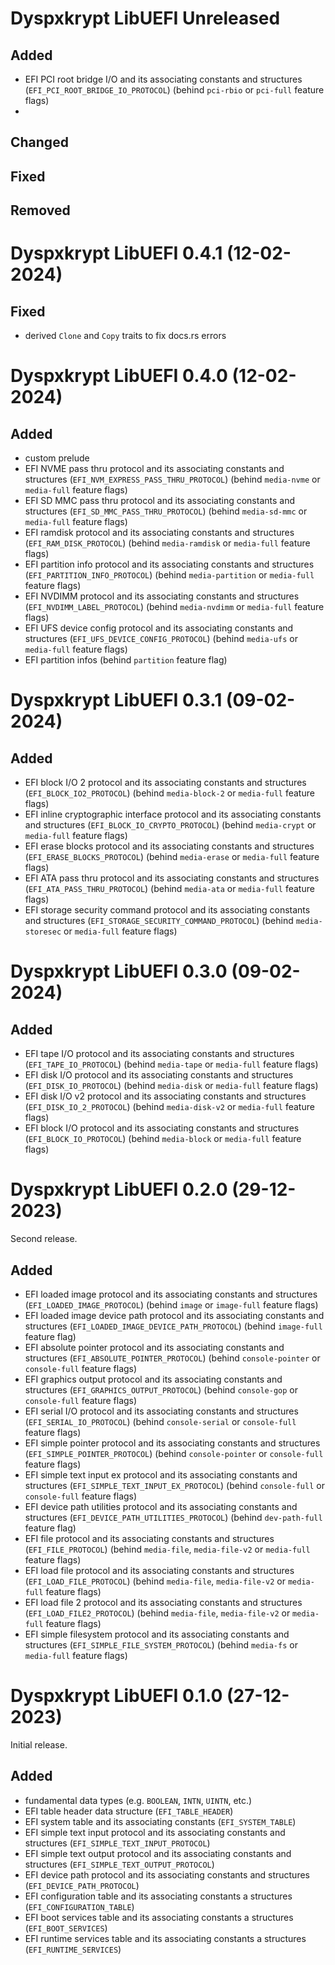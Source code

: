# Dyspxkrypt LibUEFI Unreleased

## Added

- EFI PCI root bridge I/O and its associating constants and structures (`EFI_PCI_ROOT_BRIDGE_IO_PROTOCOL`) (behind `pci-rbio` or `pci-full` feature flags)
- 
## Changed

## Fixed

## Removed

# Dyspxkrypt LibUEFI 0.4.1 (12-02-2024)

## Fixed

- derived `Clone` and `Copy` traits to fix docs.rs errors

# Dyspxkrypt LibUEFI 0.4.0 (12-02-2024)

## Added

- custom prelude
- EFI NVME pass thru protocol and its associating constants and structures (`EFI_NVM_EXPRESS_PASS_THRU_PROTOCOL`) (behind `media-nvme` or `media-full` feature flags)
- EFI SD MMC pass thru protocol and its associating constants and structures (`EFI_SD_MMC_PASS_THRU_PROTOCOL`) (behind `media-sd-mmc` or `media-full` feature flags)
- EFI ramdisk protocol and its associating constants and structures (`EFI_RAM_DISK_PROTOCOL`) (behind `media-ramdisk` or `media-full` feature flags)
- EFI partition info protocol and its associating constants and structures (`EFI_PARTITION_INFO_PROTOCOL`) (behind `media-partition` or `media-full` feature flags)
- EFI NVDIMM protocol and its associating constants and structures (`EFI_NVDIMM_LABEL_PROTOCOL`) (behind `media-nvdimm` or `media-full` feature flags)
- EFI UFS device config protocol and its associating constants and structures (`EFI_UFS_DEVICE_CONFIG_PROTOCOL`) (behind `media-ufs` or `media-full` feature flags)
- EFI partition infos (behind `partition` feature flag)

# Dyspxkrypt LibUEFI 0.3.1 (09-02-2024)

## Added

- EFI block I/O 2 protocol and its associating constants and structures (`EFI_BLOCK_IO2_PROTOCOL`) (behind `media-block-2` or `media-full` feature flags)
- EFI inline cryptographic interface protocol and its associating constants and structures (`EFI_BLOCK_IO_CRYPTO_PROTOCOL`) (behind `media-crypt` or `media-full` feature flags)
- EFI erase blocks protocol and its associating constants and structures (`EFI_ERASE_BLOCKS_PROTOCOL`) (behind `media-erase` or `media-full` feature flags)
- EFI ATA pass thru protocol and its associating constants and structures (`EFI_ATA_PASS_THRU_PROTOCOL`) (behind `media-ata` or `media-full` feature flags)
- EFI storage security command protocol and its associating constants and structures (`EFI_STORAGE_SECURITY_COMMAND_PROTOCOL`) (behind `media-storesec` or `media-full` feature flags)

# Dyspxkrypt LibUEFI 0.3.0 (09-02-2024)

## Added

- EFI tape I/O protocol and its associating constants and structures (`EFI_TAPE_IO_PROTOCOL`) (behind `media-tape` or `media-full` feature flags)
- EFI disk I/O protocol and its associating constants and structures (`EFI_DISK_IO_PROTOCOL`) (behind `media-disk` or `media-full` feature flags)
- EFI disk I/O v2 protocol and its associating constants and structures (`EFI_DISK_IO_2_PROTOCOL`) (behind `media-disk-v2` or `media-full` feature flags)
- EFI block I/O protocol and its associating constants and structures (`EFI_BLOCK_IO_PROTOCOL`) (behind `media-block` or `media-full` feature flags)

# Dyspxkrypt LibUEFI 0.2.0 (29-12-2023)

Second release.

## Added

- EFI loaded image protocol and its associating constants and structures (`EFI_LOADED_IMAGE_PROTOCOL`) (behind `image` or `image-full` feature flags)
- EFI loaded image device path protocol and its associating constants and structures (`EFI_LOADED_IMAGE_DEVICE_PATH_PROTOCOL`) (behind `image-full` feature flag)
- EFI absolute pointer protocol and its associating constants and structures (`EFI_ABSOLUTE_POINTER_PROTOCOL`) (behind `console-pointer` or `console-full` feature flags)
- EFI graphics output protocol and its associating constants and structures (`EFI_GRAPHICS_OUTPUT_PROTOCOL`) (behind `console-gop` or `console-full` feature flags)
- EFI serial I/O protocol and its associating constants and structures (`EFI_SERIAL_IO_PROTOCOL`) (behind `console-serial` or `console-full` feature flags)
- EFI simple pointer protocol and its associating constants and structures (`EFI_SIMPLE_POINTER_PROTOCOL`) (behind `console-pointer` or `console-full` feature flags)
- EFI simple text input ex protocol and its associating constants and structures (`EFI_SIMPLE_TEXT_INPUT_EX_PROTOCOL`)  (behind `console-full` or `console-full` feature flags)
- EFI device path utilities protocol and its associating constants and structures (`EFI_DEVICE_PATH_UTILITIES_PROTOCOL`)  (behind `dev-path-full` feature flag)
- EFI file protocol and its associating constants and structures (`EFI_FILE_PROTOCOL`)  (behind `media-file`, `media-file-v2` or `media-full` feature flags)
- EFI load file protocol and its associating constants and structures (`EFI_LOAD_FILE_PROTOCOL`)  (behind `media-file`, `media-file-v2` or `media-full` feature flags)
- EFI load file 2 protocol and its associating constants and structures (`EFI_LOAD_FILE2_PROTOCOL`)  (behind `media-file`, `media-file-v2` or `media-full` feature flags)
- EFI simple filesystem protocol and its associating constants and structures (`EFI_SIMPLE_FILE_SYSTEM_PROTOCOL`)  (behind `media-fs` or `media-full` feature flags)

# Dyspxkrypt LibUEFI 0.1.0 (27-12-2023)

Initial release.

## Added

- fundamental data types (e.g. `BOOLEAN`, `INTN`, `UINTN`, etc.)
- EFI table header data structure (`EFI_TABLE_HEADER`)
- EFI system table and its associating constants (`EFI_SYSTEM_TABLE`)
- EFI simple text input protocol and its associating constants and structures (`EFI_SIMPLE_TEXT_INPUT_PROTOCOL`)
- EFI simple text output protocol and its associating constants and structures (`EFI_SIMPLE_TEXT_OUTPUT_PROTOCOL`)
- EFI device path protocol and its associating constants and structures (`EFI_DEVICE_PATH_PROTOCOL`)
- EFI configuration table and its associating constants a structures (`EFI_CONFIGURATION_TABLE`)
- EFI boot services table and its associating constants a structures (`EFI_BOOT_SERVICES`)
- EFI runtime services table and its associating constants a structures (`EFI_RUNTIME_SERVICES`)
